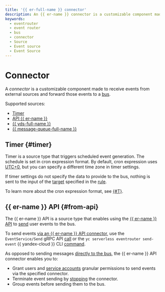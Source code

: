 ```yaml
---
title: '{{ er-full-name }} connector'
description: An {{ er-name }} connector is a customizable component made to receive events from external sources.
keywords:
  - eventrouter
  - event router
  - bus
  - connector
  - Source
  - Event source
  - Event Source
---
```


# Connector

A _connector_ is a customizable component made to receive events from external sources and forward those events to a [bus](bus.md).

Supported sources:

* [Timer](#timer)
* [API {{ er-name }}](#from-api)
* [{{ yds-full-name }}](../../../data-streams/index.yaml)
* [{{ message-queue-full-name }}](../../../message-queue/index.yaml)


## Timer {#timer}

Timer is a source type that triggers scheduled event generation. The schedule is set in cron expression format. By default, cron expression uses [UTC+0](https://en.wikipedia.org/wiki/Coordinated_Universal_Time), but you can specify a different time zone in timer settings.

If timer settings do not specify the data to provide to the bus, nothing is sent to the input of the [target](./rule.md#target) specified in the [rule](./rule.md).

To learn more about the cron expression format, see [{#T}](../cron.md).


## {{ er-name }} API {#from-api}

The {{ er-name }} API is a source type that enables using the [{{ er-name }} API](../../api-ref/eventrouter/authentication.md) to [send](./sending-events.md) user events to the bus.

To send events [via an {{ er-name }} API connector](../../operations/eventrouter/bus/data-send.md), use the `EventService/Send` gRPC API [call](../../../serverless-integrations/eventrouter/api-ref/grpc/Event/send.md) or the `yc serverless eventrouter send-event` {{ yandex-cloud }} CLI [command](../../../cli/cli-ref/serverless/cli-ref/eventrouter/send-event.md).

As opposed to sending messages [directly to the bus](../../operations/eventrouter/bus/data-put.md), the {{ er-name }} API connector enables you to:
* Grant users and [service accounts](../../../iam/concepts/users/service-accounts.md) granular permissions to send events via the specified connector.
* Terminate event sending by [stopping](../../operations/eventrouter/connector/stop.md) the connector.
* Group events before sending them to the bus.
